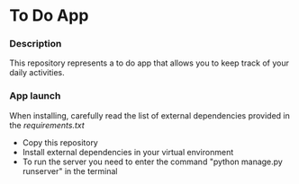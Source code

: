<h1>To Do App</h1>
<h3>Description</h3>
<p>
  This repository represents a to do app that allows you to keep track of your daily activities.
</p>
<h3>App launch</h3>
<p>
  When installing, carefully read the list of external dependencies provided in the <i>requirements.txt</i>
  <ul>
    <li>Copy this repository</li>
    <li>Install external dependencies in your virtual environment</li>
    <li>To run the server you need to enter the command "python manage.py runserver" in the terminal</li>
  </ul>
</p>
